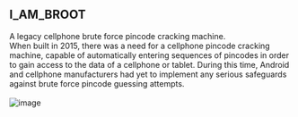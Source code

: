 ## I_AM_BROOT
A legacy cellphone brute force pincode cracking machine.\
When built in 2015, there was a need for a cellphone pincode cracking machine, capable of automatically entering sequences of pincodes in order to gain access to the data of a cellphone or tablet.  During this time, Android and cellphone manufacturers had yet to implement any serious safeguards against brute force pincode guessing attempts.  
<br>
![image](https://user-images.githubusercontent.com/25714007/86402014-c672e900-bc70-11ea-9a13-ee04db08fc4b.png)
